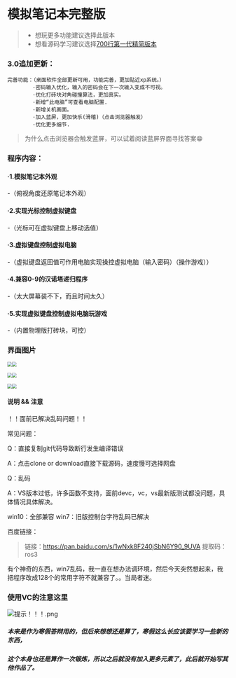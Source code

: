 # 模拟笔记本完整版

>- 想玩更多功能建议选择此版本
>- 想看源码学习建议选择[700行第一代精简版本](https://github.com/404name/winter/tree/master/%E6%A8%A1%E6%8B%9F%E7%AC%94%E8%AE%B0%E6%9C%AC/%E6%A8%A1%E6%8B%9F%E7%AC%94%E8%AE%B0%E6%9C%AC%EF%BC%88%E7%BB%8F%E5%85%B8%E7%AE%80%E6%B4%81%E7%89%88%EF%BC%89)
### 3.0追加更新：

    完善功能：（桌面软件全部更新可用，功能完善，更加贴近xp系统。）
            ·密码输入优化，输入的密码会在下一次输入变成不可视。
            ·优化打砖块对角碰撞算法，更加真实。
            ·新增“此电脑”可查看电脑配置.
            ·新增关机画面。
            ·加入蓝屏，更加快乐(滑稽)（点击浏览器触发）
            ·优化更多细节.
> 为什么点击浏览器会触发蓝屏，可以试着阅读蓝屏界面寻找答案😁

### 程序内容：

#### ·1.模拟笔记本外观  

-（俯视角度还原笔记本外观）

#### ·2.实现光标控制虚拟键盘

-（光标可在虚拟键盘上移动选值）

#### ·3.虚拟键盘控制虚拟电脑

 -（虚拟键盘返回值可作用电脑实现操控虚拟电脑（输入密码）（操作游戏））

#### ·4.兼容0-9的汉诺塔递归程序

-（太大屏幕装不下，而且时间太久）

#### ·5.实现虚拟键盘控制虚拟电脑玩游戏

-（内置物理版打砖块，可控）

### 界面图片

<a href="https://sm.ms/image/Azb9MZlkOFc1CH6" target="_blank"><img src="https://i.loli.net/2020/04/05/Azb9MZlkOFc1CH6.png" style="zoom:67%;"  ></a><a href="https://sm.ms/image/LNGpBIZ9J3w6r14" target="_blank"><img src="https://i.loli.net/2020/04/05/LNGpBIZ9J3w6r14.png" style="zoom:67%;"  ></a>

<a href="https://sm.ms/image/v9UW6LrNb4juYo3" target="_blank"><img src="https://i.loli.net/2020/04/07/v9UW6LrNb4juYo3.png" style="zoom:67%;"  ></a><a href="https://sm.ms/image/T8oSWJ7ya3rD2m6" target="_blank"><img src="https://i.loli.net/2020/04/07/T8oSWJ7ya3rD2m6.png" style="zoom:67%;"  ></a>

<a href="https://sm.ms/image/7LkFmjfhnVrxAa8" target="_blank"><img src="https://i.loli.net/2020/04/05/7LkFmjfhnVrxAa8.png" style="zoom:67%;"  ></a><a href="https://sm.ms/image/HujAyCWdUKsXYfg" target="_blank"><img src="https://i.loli.net/2020/04/05/HujAyCWdUKsXYfg.png" style="zoom:67%;"  ></a>

#### 说明 && 注意

！！面前已解决乱码问题！！

常见问题：

Q：直接复制git代码导致断行发生编译错误

A：点击clone or download直接下载源码，速度慢可选择网盘

Q：乱码

A：VS版本过低，许多函数不支持，面前devc，vc，vs最新版测试都没问题，具体情况具体解决。

win10：全部兼容
win7：旧版控制台字符乱码已解决

百度链接：
>链接：https://pan.baidu.com/s/1wNxk8F240jSbN6Y90_9UVA 
>提取码：ros3

有个神奇的东西，win7乱码，我一直在想办法调环境，然后今天突然想起来，我把程序改成128个的常用字符不就兼容了。。当局者迷。

### 使用VC的注意这里
![提示！！！.png](https://i.loli.net/2020/02/25/jus5cihGJLwAe4q.png)

##### 本来是作为寒假答辩用的，但后来想想还是算了，寒假这么长应该要学习一些新的东西，
##### 这个本身也还是算作一次锻炼，所以之后就没有加入更多元素了，此后就开始写其他作品了。
